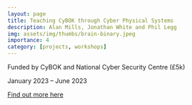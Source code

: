 ```yaml
---
layout: page
title: Teaching CyBOK through Cyber Physical Systems
description: Alan Mills, Jonathan White and Phil Legg 
img: assets/img/thumbs/brain-binary.jpeg
importance: 4
category: [projects, workshops]
---
```


Funded by CyBOK and National Cyber Security Centre (£5k)

January 2023 – June 2023

[Find out more here](https://www.cybok.org/resourcesforoutreach/)
